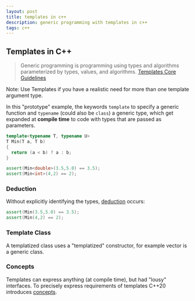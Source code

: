```yaml
---
layout: post
title: templates in c++
description: generic programming with templates in c++ 
tags: c++
---
```



## Templates in C++

> Generic programming is programming using types and algorithms parameterized by types, values, and algorithms. 
[Templates Core Guidelines](http://isocpp.github.io/CppCoreGuidelines/CppCoreGuidelines#S-templates)

Note: Use Templates if you have a realistic need for more than one template argument type.


In this "prototype" example, the keywords `template` to specify a generic function and `typename` (could also be `class`) a generic type, which get expanded at **compile time** to code with types that are passed as parameters. 

```cpp
template<typename T, typename U>
T Min(T a, T b)
{
  return (a < b) ? a : b;
}
```

```cpp
assert(Min<double>(3.5,5.0) == 3.5);
assert(Min<int>(4,2) == 2);
```


### Deduction

Without explicitly identifying the types, [deduction](https://isocpp.github.io/CppCoreGuidelines/CppCoreGuidelines#Rt-deduce) occurs:

```cpp
assert(Min(3.5,5.0) == 3.5);
assert(Min(4,2) == 2);
```


### Template Class

A templatized class uses a "templatized" constructor, for example vector is a generic class.


### Concepts

Templates can express anything (at compile time), but had "lousy" interfaces. 
To precisely express requirements of templates C++20 introduces [concepts](https://en.cppreference.com/w/cpp/language/constraints). 

